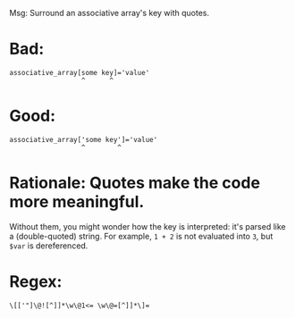 Msg: Surround an associative array's key with quotes.

# Bad:

    associative_array[some key]='value'
                      ^      ^

# Good:

    associative_array['some key']='value'
                      ^        ^

# Rationale: Quotes make the code more meaningful.

Without them, you  might wonder how the  key is interpreted: it's  parsed like a
(double-quoted) string.   For example,  `1 + 2` is not  evaluated into  `3`, but
`$var` is dereferenced.

# Regex:

    \[['"]\@![^]]*\w\@1<= \w\@=[^]]*\]=
